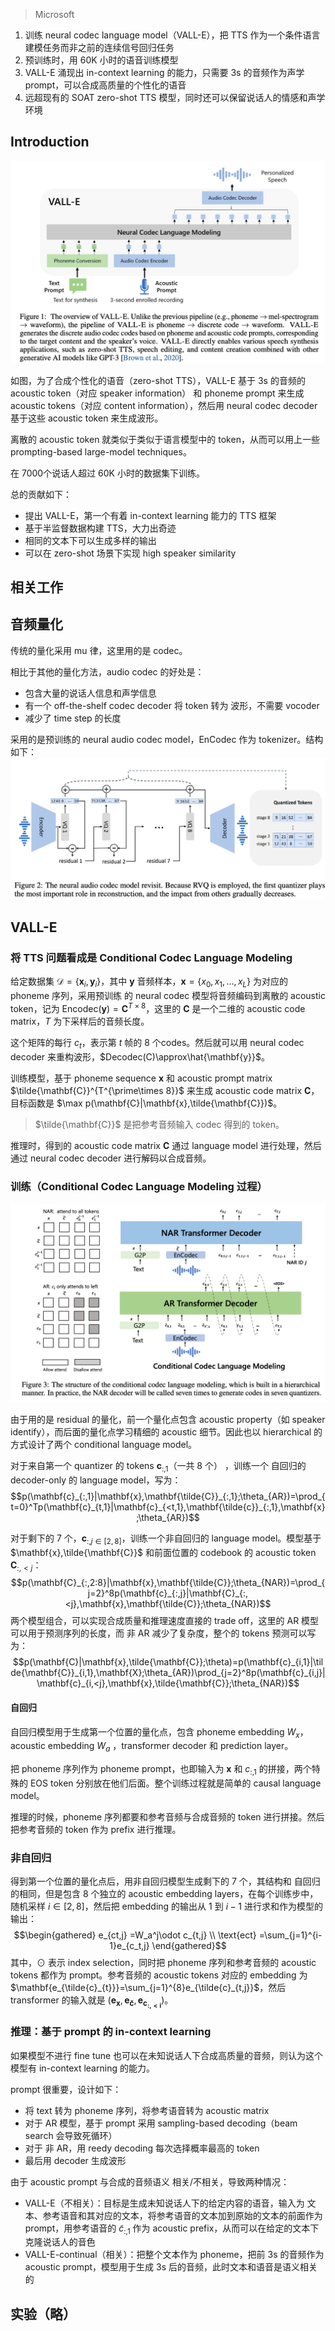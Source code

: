 > Microsoft

1. 训练 neural codec language model（VALL-E），把 TTS 作为一个条件语言建模任务而非之前的连续信号回归任务
2. 预训练时，用 60K 小时的语音训练模型
3. VALL-E 涌现出 in-context learning 的能力，只需要 3s 的音频作为声学 prompt，可以合成高质量的个性化的语音
4. 远超现有的 SOAT zero-shot TTS 模型，同时还可以保留说话人的情感和声学环境

## Introduction

![](image/Pasted%20image%2020230924152822.png)

如图，为了合成个性化的语音（zero-shot TTS），VALL-E 基于 3s 的音频的 acoustic token（对应 speaker information） 和 phoneme prompt 来生成 acoustic tokens（对应 content information），然后用 neural codec decoder 基于这些 acoustic token 来生成波形。

离散的 acoustic token 就类似于类似于语言模型中的 token，从而可以用上一些 prompting-based large-model techniques。

在 7000个说话人超过 60K 小时的数据集下训练。

总的贡献如下：
+ 提出 VALL-E，第一个有着 in-context learning 能力的 TTS 框架
+ 基于半监督数据构建 TTS，大力出奇迹
+ 相同的文本下可以生成多样的输出
+ 可以在 zero-shot 场景下实现 high speaker similarity

## 相关工作

## 音频量化

传统的量化采用 mu 律，这里用的是 codec。

相比于其他的量化方法，audio codec 的好处是：
+ 包含大量的说话人信息和声学信息
+ 有一个 off-the-shelf codec decoder 将 token 转为 波形，不需要 vocoder
+ 减少了 time step 的长度

采用的是预训练的  neural audio codec model，EnCodec 作为 tokenizer。结构如下：
![](image/Pasted%20image%2020230924161210.png)

## VALL-E

### 将 TTS 问题看成是 Conditional Codec Language Modeling

给定数据集 $\mathcal{D}=\{\mathbf{x}_i,\mathbf{y}_i\}$，其中 $\mathbf{y}$ 音频样本，$\mathbf{x}=\{x_0,x_1,\dots,x_L\}$
为对应的 phoneme 序列，采用预训练 的 neural codec 模型将音频编码到离散的 acoustic token，记为 $\mathrm{Encodec}(\mathbf{y})=\mathbf{C}^{T\times8}$，这里的 $\mathbf{C}$ 是一个二维的 acoustic code matrix，$T$ 为下采样后的音频长度。

这个矩阵的每行 $c_t$，表示第 $t$ 帧的 8 个codes。然后就可以用 neural codec decoder 来重构波形，$Decodec(C)\approx\hat{\mathbf{y}}$。

训练模型，基于 phoneme sequence $\mathbf{x}$ 和 acoustic prompt matrix $\tilde{\mathbf{C}}^{T^{\prime\times 8}}$ 来生成 acoustic code matrix $\mathbf{C}$，目标函数是 $\max p(\mathbf{C}|\mathbf{x},\tilde{\mathbf{C}})$。
> $\tilde{\mathbf{C}}$ 是把参考音频输入 codec 得到的 token。

推理时，得到的 acoustic code matrix $\mathbf{C}$ 通过 language model 进行处理，然后通过 neural codec decoder 进行解码以合成音频。

### 训练（Conditional Codec Language Modeling 过程）

![](image/Pasted%20image%2020230924163138.png)

由于用的是 residual 的量化，前一个量化点包含 acoustic property（如 speaker identify），而后面的量化点学习精细的 acoustic 细节。因此也以 hierarchical 的方式设计了两个 conditional language model。

对于来自第一个 quantizer 的 tokens $\mathbf{c}_{:,1}$（一共 8 个） ，训练一个 自回归的 decoder-only 的 language model，写为：
$$p(\mathbf{c}_{:,1}|\mathbf{x},\mathbf{\tilde{C}}_{:,1};\theta_{AR})=\prod_{t=0}^Tp(\mathbf{c}_{t,1}|\mathbf{c}_{<t,1},\mathbf{\tilde{c}}_{:,1},\mathbf{x};\theta_{AR})$$

对于剩下的 7 个，$\mathbf{c}_{:,j\in[2,8]}$，训练一个非自回归的 language model。模型基于 $\mathbf{x},\tilde{\mathbf{C}}$ 和前面位置的 codebook 的 acoustic token $\mathbf{C}_{:,<j}$：
$$p(\mathbf{C}_{:,2:8}|\mathbf{x},\mathbf{\tilde{C}};\theta_{NAR})=\prod_{j=2}^8p(\mathbf{c}_{:,j}|\mathbf{C}_{:,<j},\mathbf{x},\mathbf{\tilde{C}};\theta_{NAR})$$
两个模型组合，可以实现合成质量和推理速度直接的 trade off，这里的 AR 模型可以用于预测序列的长度，而 非 AR 减少了复杂度，整个的 tokens 预测可以写为：
$$p(\mathbf{C}|\mathbf{x},\tilde{\mathbf{C}};\theta)=p(\mathbf{c}_{i,1}|\tilde{\mathbf{C}}_{i,1},\mathbf{X};\theta_{AR})\prod_{j=2}^8p(\mathbf{c}_{i,j}|\mathbf{c}_{i,<j},\mathbf{x},\tilde{\mathbf{C}};\theta_{NAR})$$
#### 自回归

自回归模型用于生成第一个位置的量化点，包含 phoneme embedding $W_x$，acoustic embedding $W_a$ ，transformer  decoder 和 prediction layer。

把 phoneme 序列作为 phoneme prompt，也即输入为 $\mathbf{x}$ 和 $c_{:,1}$ 的拼接，两个特殊的 EOS token 分别放在他们后面。整个训练过程就是简单的 causal language model。

推理的时候，phoneme 序列都要和参考音频与合成音频的 token 进行拼接。然后把参考音频的 token 作为 prefix 进行推理。

### 非自回归

得到第一个位置的量化点后，用非自回归模型生成剩下的 7 个，其结构和 自回归的相同，但是包含 8 个独立的  acoustic embedding layers，在每个训练步中，随机采样 $i\in[2,8]$，然后把 embedding 的输出从 $1$ 到 $i-1$ 进行求和作为模型的输出：
$$\begin{gathered}
e_{ct,j} =W_a^j\odot c_{t,j} \\
\text{ect} =\sum_{j=1}^{i-1}e_{c_t,j} 
\end{gathered}$$
其中，$\odot$ 表示 index selection，同时把 phoneme 序列和参考音频的 acoustic tokens 都作为 prompt。参考音频的 acoustic tokens 对应的 embedding 为 $\mathbf{e_{\tilde{c}_{t}}}=\sum_{j=1}^{8}e_{\tilde{c}_{t,j}}$，然后 transformer 的输入就是 $(\mathbf{e_x},\mathbf{e_{\tilde{c}}},\mathbf{e_{c_{:,<i}}})$。

### 推理：基于 prompt 的 in-context learning

如果模型不进行 fine tune 也可以在未知说话人下合成高质量的音频，则认为这个模型有 in-context learning 的能力。

prompt 很重要，设计如下：
+ 将 text 转为 phoneme 序列，将参考语音转为 acoustic matrix
+ 对于 AR 模型，基于 prompt 采用 sampling-based decoding（beam search 会导致死循环）
+ 对于 非 AR，用 reedy decoding  每次选择概率最高的 token
+ 最后用 decoder 生成波形

由于 acoustic prompt 与合成的音频语义 相关/不相关，导致两种情况：
+ VALL-E（不相关）：目标是生成未知说话人下的给定内容的语音，输入为 文本、参考语音和其对应的文本，将参考语音的文本加到原始的文本的前面作为prompt，用参考语音的 $\tilde{c}_{:,1}$ 作为 acoustic prefix，从而可以在给定的文本下克隆说话人的音色
+ VALL-E-continual（相关）：把整个文本作为 phoneme，把前 3s 的音频作为 acoustic prompt，模型用于生成 3s 后的音频，此时文本和语音是语义相关的


## 实验（略）

